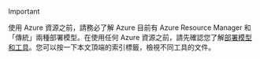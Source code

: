 <!---HONumber=AcomDC_0914_2016-->
> [!IMPORTANT]
> 使用 Azure 資源之前，請務必了解 Azure 目前有 Azure Resource Manager 和「傳統」兩種部署模型。在使用任何 Azure 資源之前，請先確認您了解[部署模型和工具](../articles/azure-classic-rm.md)。您可以按一下本文頂端的索引標籤，檢視不同工具的文件。
> 
> 

